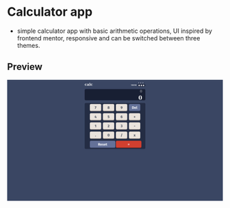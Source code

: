 # Calculator app

- simple calculator app with basic arithmetic operations, UI inspired by frontend mentor, responsive and can be switched between three themes.

## Preview

![preview](./assets/cal-preview-img.png)

